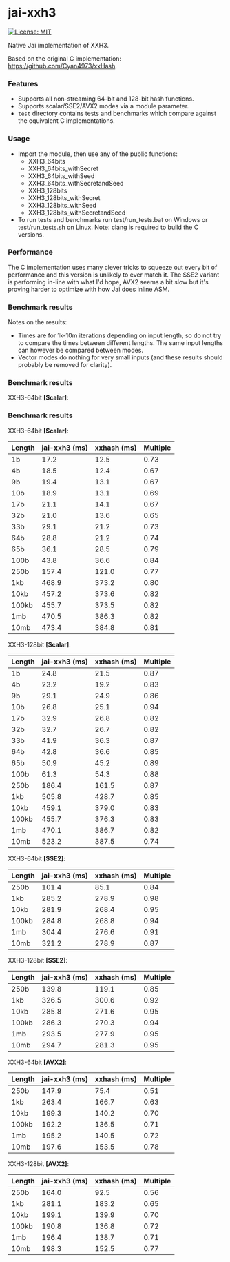 # jai-xxh3

[![License: MIT](https://img.shields.io/badge/License-MIT-green.svg)](LICENSE.txt)

Native Jai implementation of XXH3.

Based on the original C implementation: https://github.com/Cyan4973/xxHash.

### Features

 - Supports all non-streaming 64-bit and 128-bit hash functions.
 - Supports scalar/SSE2/AVX2 modes via a module parameter.
 - `test` directory contains tests and benchmarks which compare against the equivalent C implementations.

### Usage

 - Import the module, then use any of the public functions:
    - XXH3_64bits
    - XXH3_64bits_withSecret
    - XXH3_64bits_withSeed
    - XXH3_64bits_withSecretandSeed
    - XXH3_128bits
    - XXH3_128bits_withSecret
    - XXH3_128bits_withSeed
    - XXH3_128bits_withSecretandSeed
 - To run tests and benchmarks run test/run_tests.bat on Windows or test/run_tests.sh on Linux. Note: clang is required to build the C versions.

### Performance

The C implementation uses many clever tricks to squeeze out every bit of performance and this version is unlikely to ever match it. The SSE2 variant is performing in-line with what I'd hope, AVX2 seems a bit slow but it's proving harder to optimize with how Jai does inline ASM.

### Benchmark results

Notes on the results:

- Times are for 1k-10m iterations depending on input length, so do not try to compare the times between different lengths. The same input lengths can however be compared between modes.
- Vector modes do nothing for very small inputs (and these results should probably be removed for clarity).

### Benchmark results

XXH3-64bit **[Scalar]**:

### Benchmark results

XXH3-64bit **[Scalar]**:

| Length | jai-xxh3 (ms) | xxhash (ms) | Multiple |
| ------ | ------------- | ----------- | -------- |
| 1b | 17.2 | 12.5 | 0.73 |
| 4b | 18.5 | 12.4 | 0.67 |
| 9b | 19.4 | 13.1 | 0.67 |
| 10b | 18.9 | 13.1 | 0.69 |
| 17b | 21.1 | 14.1 | 0.67 |
| 32b | 21.0 | 13.6 | 0.65 |
| 33b | 29.1 | 21.2 | 0.73 |
| 64b | 28.8 | 21.2 | 0.74 |
| 65b | 36.1 | 28.5 | 0.79 |
| 100b | 43.8 | 36.6 | 0.84 |
| 250b | 157.4 | 121.0 | 0.77 |
| 1kb | 468.9 | 373.2 | 0.80 |
| 10kb | 457.2 | 373.6 | 0.82 |
| 100kb | 455.7 | 373.5 | 0.82 |
| 1mb | 470.5 | 386.3 | 0.82 |
| 10mb | 473.4 | 384.8 | 0.81 |

XXH3-128bit **[Scalar]**:

| Length | jai-xxh3 (ms) | xxhash (ms) | Multiple |
| ------ | ------------- | ----------- | -------- |
| 1b | 24.8 | 21.5 | 0.87 |
| 4b | 23.2 | 19.2 | 0.83 |
| 9b | 29.1 | 24.9 | 0.86 |
| 10b | 26.8 | 25.1 | 0.94 |
| 17b | 32.9 | 26.8 | 0.82 |
| 32b | 32.7 | 26.7 | 0.82 |
| 33b | 41.9 | 36.3 | 0.87 |
| 64b | 42.8 | 36.6 | 0.85 |
| 65b | 50.9 | 45.2 | 0.89 |
| 100b | 61.3 | 54.3 | 0.88 |
| 250b | 186.4 | 161.5 | 0.87 |
| 1kb | 505.8 | 428.7 | 0.85 |
| 10kb | 459.1 | 379.0 | 0.83 |
| 100kb | 455.7 | 376.3 | 0.83 |
| 1mb | 470.1 | 386.7 | 0.82 |
| 10mb | 523.2 | 387.5 | 0.74 |

XXH3-64bit **[SSE2]**:

| Length | jai-xxh3 (ms) | xxhash (ms) | Multiple |
| ------ | ------------- | ----------- | -------- |
| 250b | 101.4 | 85.1 | 0.84 |
| 1kb | 285.2 | 278.9 | 0.98 |
| 10kb | 281.9 | 268.4 | 0.95 |
| 100kb | 284.8 | 268.8 | 0.94 |
| 1mb | 304.4 | 276.6 | 0.91 |
| 10mb | 321.2 | 278.9 | 0.87 |

XXH3-128bit **[SSE2]**:

| Length | jai-xxh3 (ms) | xxhash (ms) | Multiple |
| ------ | ------------- | ----------- | -------- |
| 250b | 139.8 | 119.1 | 0.85 |
| 1kb | 326.5 | 300.6 | 0.92 |
| 10kb | 285.8 | 271.6 | 0.95 |
| 100kb | 286.3 | 270.3 | 0.94 |
| 1mb | 293.5 | 277.9 | 0.95 |
| 10mb | 294.7 | 281.3 | 0.95 |

XXH3-64bit **[AVX2]**:

| Length | jai-xxh3 (ms) | xxhash (ms) | Multiple |
| ------ | ------------- | ----------- | -------- |
| 250b | 147.9 | 75.4 | 0.51 |
| 1kb | 263.4 | 166.7 | 0.63 |
| 10kb | 199.3 | 140.2 | 0.70 |
| 100kb | 192.2 | 136.5 | 0.71 |
| 1mb | 195.2 | 140.5 | 0.72 |
| 10mb | 197.6 | 153.5 | 0.78 |

XXH3-128bit **[AVX2]**:

| Length | jai-xxh3 (ms) | xxhash (ms) | Multiple |
| ------ | ------------- | ----------- | -------- |
| 250b | 164.0 | 92.5 | 0.56 |
| 1kb | 281.1 | 183.2 | 0.65 |
| 10kb | 199.1 | 139.9 | 0.70 |
| 100kb | 190.8 | 136.8 | 0.72 |
| 1mb | 196.4 | 138.7 | 0.71 |
| 10mb | 198.3 | 152.5 | 0.77 |

